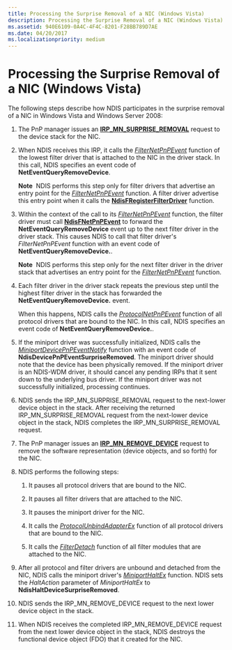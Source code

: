 ```yaml
---
title: Processing the Surprise Removal of a NIC (Windows Vista)
description: Processing the Surprise Removal of a NIC (Windows Vista)
ms.assetid: 940E6109-0A4C-4F4C-8201-F28BB789D7AE
ms.date: 04/20/2017
ms.localizationpriority: medium
---
```


# Processing the Surprise Removal of a NIC (Windows Vista)





The following steps describe how NDIS participates in the surprise removal of a NIC in Windows Vista and Windows Server 2008:

1.  The PnP manager issues an [**IRP\_MN\_SURPRISE\_REMOVAL**](../kernel/irp-mn-surprise-removal.md) request to the device stack for the NIC.

2.  When NDIS receives this IRP, it calls the [*FilterNetPnPEvent*](/windows-hardware/drivers/ddi/ndis/nc-ndis-filter_net_pnp_event) function of the lowest filter driver that is attached to the NIC in the driver stack. In this call, NDIS specifies an event code of **NetEventQueryRemoveDevice**.

    **Note**  NDIS performs this step only for filter drivers that advertise an entry point for the [*FilterNetPnPEvent*](/windows-hardware/drivers/ddi/ndis/nc-ndis-filter_net_pnp_event) function. A filter driver advertise this entry point when it calls the [**NdisFRegisterFilterDriver**](/windows-hardware/drivers/ddi/ndis/nf-ndis-ndisfregisterfilterdriver) function.

     

3.  Within the context of the call to its [*FilterNetPnPEvent*](/windows-hardware/drivers/ddi/ndis/nc-ndis-filter_net_pnp_event) function, the filter driver must call [**NdisFNetPnPEvent**](/windows-hardware/drivers/ddi/ndis/nf-ndis-ndisfnetpnpevent) to forward the **NetEventQueryRemoveDevice** event up to the next filter driver in the driver stack. This causes NDIS to call that filter driver's *FilterNetPnPEvent* function with an event code of **NetEventQueryRemoveDevice.**.

    **Note**  NDIS performs this step only for the next filter driver in the driver stack that advertises an entry point for the [*FilterNetPnPEvent*](/windows-hardware/drivers/ddi/ndis/nc-ndis-filter_net_pnp_event) function.

     

4.  Each filter driver in the driver stack repeats the previous step until the highest filter driver in the stack has forwarded the **NetEventQueryRemoveDevice.** event.

    When this happens, NDIS calls the [*ProtocolNetPnPEvent*](/windows-hardware/drivers/ddi/ndis/nc-ndis-protocol_net_pnp_event) function of all protocol drivers that are bound to the NIC. In this call, NDIS specifies an event code of **NetEventQueryRemoveDevice.**.

5.  If the miniport driver was successfully initialized, NDIS calls the [*MiniportDevicePnPEventNotify*](/windows-hardware/drivers/ddi/ndis/nc-ndis-miniport_device_pnp_event_notify) function with an event code of **NdisDevicePnPEventSurpriseRemoved**. The miniport driver should note that the device has been physically removed. If the miniport driver is an NDIS-WDM driver, it should cancel any pending IRPs that it sent down to the underlying bus driver. If the miniport driver was not successfully initialized, processing continues.

6.  NDIS sends the IRP\_MN\_SURPRISE\_REMOVAL request to the next-lower device object in the stack. After receiving the returned IRP\_MN\_SURPRISE\_REMOVAL request from the next-lower device object in the stack, NDIS completes the IRP\_MN\_SURPRISE\_REMOVAL request.

7.  The PnP manager issues an [**IRP\_MN\_REMOVE\_DEVICE**](../kernel/irp-mn-remove-device.md) request to remove the software representation (device objects, and so forth) for the NIC.

8.  NDIS performs the following steps:

    1.  It pauses all protocol drivers that are bound to the NIC.

    2.  It pauses all filter drivers that are attached to the NIC.

    3.  It pauses the miniport driver for the NIC.

    4.  It calls the [*ProtocolUnbindAdapterEx*](/windows-hardware/drivers/ddi/ndis/nc-ndis-protocol_unbind_adapter_ex) function of all protocol drivers that are bound to the NIC.

    5.  It calls the [*FilterDetach*](/windows-hardware/drivers/ddi/ndis/nc-ndis-filter_detach) function of all filter modules that are attached to the NIC.

9.  After all protocol and filter drivers are unbound and detached from the NIC, NDIS calls the miniport driver's [*MiniportHaltEx*](/windows-hardware/drivers/ddi/ndis/nc-ndis-miniport_halt) function. NDIS sets the *HaltAction* parameter of *MiniportHaltEx* to **NdisHaltDeviceSurpriseRemoved**.

10. NDIS sends the IRP\_MN\_REMOVE\_DEVICE request to the next lower device object in the stack.

11. When NDIS receives the completed IRP\_MN\_REMOVE\_DEVICE request from the next lower device object in the stack, NDIS destroys the functional device object (FDO) that it created for the NIC.

 

